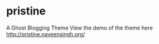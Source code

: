 pristine
========

A Ghost Blogging Theme
View the demo of the theme here http://pristine.naveensingh.org/
